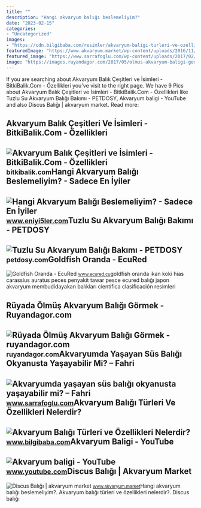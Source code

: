 ```yaml
---
title: ""
description: "Hangi akvaryum balığı beslemeliyim?"
date: "2023-02-15"
categories:
- "Uncategorized"
images:
- "https://cdn.bilgibaba.com/resimler/akvaryum-baligi-turleri-ve-ozellikleri-nelerdir-buyuk-6.jpg"
featuredImage: "https://www.akvaryum.market/wp-content/uploads/2016/11/discus-baligi-1.jpg"
featured_image: "https://www.sarrafoglu.com/wp-content/uploads/2017/02/akvaryum2.jpg"
image: "https://images.ruyandagor.com/2017/05/olmus-akvaryum-baligi-gormek-2245.jpg"
---
```


If you are searching about Akvaryum Balık Çeşitleri ve İsimleri - BitkiBalik.Com - Özellikleri you've visit to the right page. We have 9 Pics about Akvaryum Balık Çeşitleri ve İsimleri - BitkiBalik.Com - Özellikleri like Tuzlu Su Akvaryum Balığı Bakımı - PETDOSY, Akvaryum baligi - YouTube and also Discus Balığı | akvaryum market. Read more:

Akvaryum Balık Çeşitleri Ve İsimleri - BitkiBalik.Com - Özellikleri
-------------------------------------------------------------------

 ![Akvaryum Balık Çeşitleri ve İsimleri - BitkiBalik.Com - Özellikleri](https://bitkibalik.com/wp-content/uploads/2020/12/Akvaryum-Discus-Baligi-1024x684.jpg) <small>bitkibalik.com</small>Hangi Akvaryum Balığı Beslemeliyim? - Sadece En İyiler
------------------------------------------------------

 ![Hangi Akvaryum Balığı Beslemeliyim? - Sadece En İyiler](https://www.eniyi5ler.com/wp-content/uploads/2021/08/akvaryum-balik-cesitlerri.png) <small>www.eniyi5ler.com</small>Tuzlu Su Akvaryum Balığı Bakımı - PETDOSY
-----------------------------------------

 ![Tuzlu Su Akvaryum Balığı Bakımı - PETDOSY](https://petdosy.com/wp-content/uploads/2022/06/tuzlu-su-akvaryum-baligi-bakimi.jpg) <small>petdosy.com</small>Goldfish Oranda - EcuRed
------------------------

 ![Goldfish Oranda - EcuRed](https://www.ecured.cu/images/9/93/Oranda-goldfish.jpg) <small>www.ecured.cu</small>goldfish oranda ikan koki hias carassius auratus peces penyakit tawar pesce ecured balığı japon akvaryum membudidayakan balıkları científica clasificación resimleri

Rüyada Ölmüş Akvaryum Balığı Görmek - Ruyandagor.com
----------------------------------------------------

 ![Rüyada Ölmüş Akvaryum Balığı Görmek - ruyandagor.com](https://images.ruyandagor.com/2017/05/olmus-akvaryum-baligi-gormek-2245.jpg) <small>ruyandagor.com</small>Akvaryumda Yaşayan Süs Balığı Okyanusta Yaşayabilir Mi? – Fahri
---------------------------------------------------------------

 ![Akvaryumda yaşayan süs balığı okyanusta yaşayabilir mi? – Fahri](https://www.sarrafoglu.com/wp-content/uploads/2017/02/akvaryum2.jpg) <small>www.sarrafoglu.com</small>Akvaryum Balığı Türleri Ve Özellikleri Nelerdir?
------------------------------------------------

 ![Akvaryum Balığı Türleri ve Özellikleri Nelerdir?](https://cdn.bilgibaba.com/resimler/akvaryum-baligi-turleri-ve-ozellikleri-nelerdir-buyuk-6.jpg) <small>www.bilgibaba.com</small>Akvaryum Baligi - YouTube
-------------------------

 ![Akvaryum baligi - YouTube](https://i.ytimg.com/vi/pwvlebeW8yo/maxresdefault.jpg) <small>www.youtube.com</small>Discus Balığı | Akvaryum Market
-------------------------------

 ![Discus Balığı | akvaryum market](https://www.akvaryum.market/wp-content/uploads/2016/11/discus-baligi-1.jpg) <small>www.akvaryum.market</small>Hangi akvaryum balığı beslemeliyim?. Akvaryum balığı türleri ve özellikleri nelerdir?. Discus balığı
